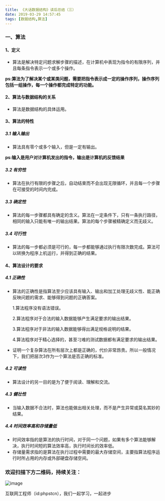```yaml
---
title: 《大话数据结构》读后总结（三）
date: 2019-03-29 14:57:45
tags: [数据结构,算法]
---
```

### 一、算法
#### 1、定义
  - 算法是解决特定问题求解步骤的描述，在计算机中表现为指令的有限序列，并且每条指令表示一个或多个操作。
 
**ps:算法为了解决某个或某类问题，需要把指令表示成一定的操作序列，操作序列包括一组操作，每一个操作都完成特定的功能。**
#### 2、算法与数据结构的关系
- 算法是数据结构的具体运用。
#### 3、算法的特性
##### 3.1 输入输出
- 算法具有零个或多个输入，但是一定有输出。

**ps:输入是用户对计算机发出的指令，输出是计算机的反馈结果**
##### 3.2 有穷性
- 算法在执行有限的步骤之后，自动结束而不会出现无限循环，并且每一个步骤在可接受的时间内完成。
##### 3.3 确定性
- 算法的每一步骤都具有确定的含义。算法在一定条件下，只有一条执行路径，相同的输入只能有唯一的输出结果。算法的每个步骤被精确定义而无歧义。
##### 3.4 可行性
- 算法的每一步都必须是可行的，每一步都能够通过执行有限次数完成。算法可以转换为程序上机运行，并得到正确的结果。
#### 4、算法设计的要求
##### 4.1 正确性
- 算法的正确性是指算法至少应该具有输入、输出和加工处理无歧义性、能正确反映问题的需求、能够得到问题的正确答案。

  1.算法程序没有语法错误。 

  2.算法程序对于合法的输入数据能够产生满足要求的输出结果。

  3.算法程序对于非法的输入数据能够得出满足规格说明的结果。 

  4.算法程序对于精心选择的，甚至刁难的测试数据都有满足要求的输出结果。

- 证明一个复杂算法在所有层次上都是正确的，代价非常昂贵。所以一般情况下，我们把层次3作为一个算法是否正确的标准。
##### 4.2 可读性
- 算法设计的另一目的是为了便于阅读、理解和交流。
##### 4.3 健壮性
- 当输入数据不合法时，算法也能做出相关处理，而不是产生异常或莫名其妙的结果。
##### 4.4 时间效率高和存储量低
- 时间效率指的是算法的执行时间，对于同一个问题，如果有多个算法能够解决，执行时间短的算法效率高，执行时间长的效率低。
- 存储量需求指的是算法在执行过程中需要的最大存储空间，主要指算法程序运行时所占用的内存或外部硬盘存储空间。

### 欢迎扫描下方二维码，持续关注：
![image](https://user-gold-cdn.xitu.io/2019/3/21/1699eba93eba8faa?w=258&h=258&f=jpeg&s=16510)

互联网工程师（id:phpstcn），我们一起学习，一起进步
